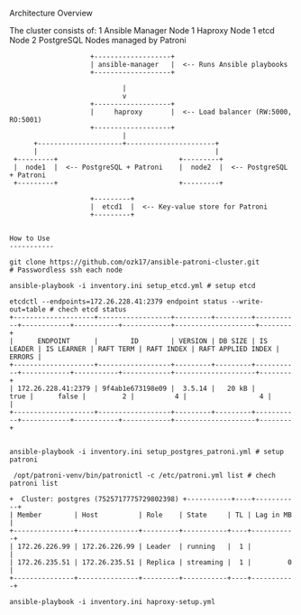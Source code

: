 Architecture Overview


The cluster consists of:
1 Ansible Manager Node
1 Haproxy Node
1 etcd Node
2 PostgreSQL Nodes managed by Patroni



                        +-------------------+
                        | ansible-manager   |  <-- Runs Ansible playbooks
                        +-------------------+

                                |
                                v
                        +-------------------+
                        |     haproxy       |  <-- Load balancer (RW:5000, RO:5001)
                        +-------------------+
                                |
          +---------------------+----------------------+
          |                                            |
     +---------+                              +---------+
     |  node1  |  <-- PostgreSQL + Patroni    |  node2  |  <-- PostgreSQL + Patroni
     +---------+                              +---------+

                        +---------+
                        |  etcd1  |  <-- Key-value store for Patroni
                        +---------+


    How to Use 
    -----------

    git clone https://github.com/ozk17/ansible-patroni-cluster.git
    # Passwordless ssh each node

    ansible-playbook -i inventory.ini setup_etcd.yml # setup etcd

    etcdctl --endpoints=172.26.228.41:2379 endpoint status --write-out=table # chech etcd status
    +--------------------+------------------+---------+---------+-----------+------------+-----------+------------+--------------------+--------+
    |      ENDPOINT      |        ID        | VERSION | DB SIZE | IS LEADER | IS LEARNER | RAFT TERM | RAFT INDEX | RAFT APPLIED INDEX | ERRORS |
    +--------------------+------------------+---------+---------+-----------+------------+-----------+------------+--------------------+--------+
    | 172.26.228.41:2379 | 9f4ab1e673198e09 |  3.5.14 |   20 kB |      true |      false |         2 |          4 |                  4 |        |
    +--------------------+------------------+---------+---------+-----------+------------+-----------+------------+--------------------+--------+


    ansible-playbook -i inventory.ini setup_postgres_patroni.yml # setup patroni 

     /opt/patroni-venv/bin/patronictl -c /etc/patroni.yml list # chech patroni list
 
    +  Cluster: postgres (7525717775729802398) +-----------+----+-----------+
    | Member        | Host          | Role    | State     | TL | Lag in MB |
    +---------------+---------------+---------+-----------+----+-----------+
    | 172.26.226.99 | 172.26.226.99 | Leader  | running   |  1 |           |
    | 172.26.235.51 | 172.26.235.51 | Replica | streaming |  1 |         0 |
    +---------------+---------------+---------+-----------+----+-----------+

    ansible-playbook -i inventory.ini haproxy-setup.yml
